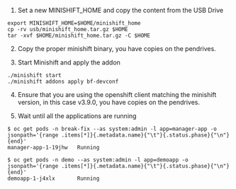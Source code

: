 1. Set a new MINISHIFT_HOME and copy the content from the USB Drive
```
export MINISHIFT_HOME=$HOME/minishift_home
cp -rv usb/minishift_home.tar.gz $HOME
tar -xvf $HOME/minishift_home.tar.gz -C $HOME
```

2. Copy the proper minishift binary, you have copies on the pendrives.

3. Start Minishift and apply the addon

  ```
  ./minishift start
  ./minishift addons apply bf-devconf
  ```

4. Ensure that you are using the openshift client matching the minishift version, in this case v3.9.0, you have copies on the pendrives.

5. Wait until all the applications are running

  ```
  $ oc get pods -n break-fix --as system:admin -l app=manager-app -o jsonpath='{range .items[*]}{.metadata.name}{"\t"}{.status.phase}{"\n"}{end}'
  manager-app-1-19jhw   Running

  $ oc get pods -n demo --as system:admin -l app=demoapp -o jsonpath='{range .items[*]}{.metadata.name}{"\t"}{.status.phase}{"\n"}{end}'
  demoapp-1-j4xlx       Running
  ```

